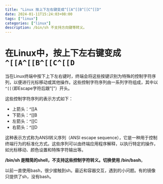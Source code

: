 ```yaml
---
title: "Linux 按上下左右键变成^[[A^[[B^[[C^[[D"
date: 2024-01-11T15:24:03+08:00
tags: ["linux"]
categories: ["linux"]
description: /bin/sh 不支持方向键等转义。
---
```



# 在Linux中，按上下左右键变成 `^[[A^[[B^[[C^[[D`

当在Linux终端中按下上下左右键时，终端会将这些按键识别为特殊的控制字符序列，以便进行光标移动或其他操作。这些控制字符序列由一系列字符组成，其中以`^[[`（即Escape字符后跟"["）开头。

这些控制字符序列的表示方式如下：
- 上箭头：^[[A
- 下箭头：^[[B
- 左箭头：^[[C
- 右箭头：^[[D

这种表示方式称为ANSI转义序列（ANSI escape sequence），它是一种用于控制终端行为的标准化方式。这些序列可以由终端应用程序解释，以执行特定的操作，如光标移动、颜色设置和特殊字符输出等。


**/bin/sh 是精简的shell，不支持这些控制字符转义。切换使用 /bin/bash**。

以前一直使用bash，很少接触到sh。最近和容器交互，遇到的小问题。有的镜像只提供了sh，没有bash。
